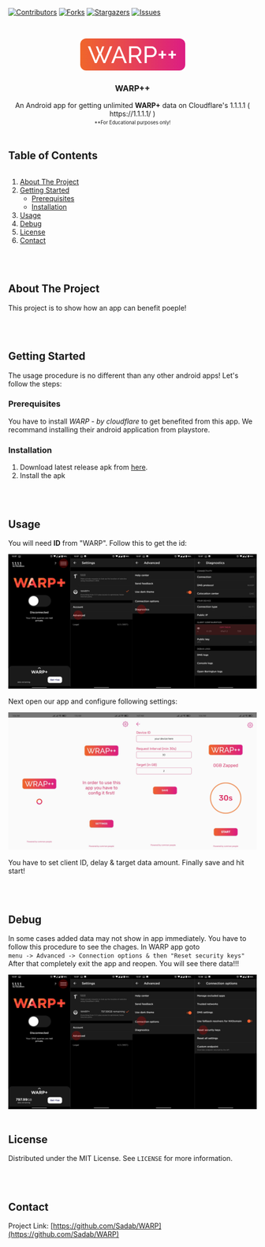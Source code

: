 <p align="center">
  
[![Contributors][contributors-shield]][contributors-url]
[![Forks][forks-shield]][forks-url]
[![Stargazers][stars-shield]][stars-url]
[![Issues][issues-shield]][issues-url]

</p>

<!-- PROJECT LOGO -->
<br />
<p align="center">
  <a href="https://github.com/Sadab/WARP">
    <img src="/assets/logo.png" alt="Logo">
  </a>

  <h3 align="center">WARP++</h3>

  <p align="center">
    An Android app for getting unlimited <strong>WARP+</strong> data on Cloudflare's 1.1.1.1 ( https://1.1.1.1/ )
    <br />
    <sub><sup>**For Educational purposes only!</sup></sub>
    <br />
  </p>
</p>


<!-- TABLE OF CONTENTS -->
<h2 style="display: inline-block">Table of Contents</h2>
<ol>
  <li><a href="#about-the-project">About The Project</a></li>
  <li>
    <a href="#getting-started">Getting Started</a>
    <ul>
      <li><a href="#prerequisites">Prerequisites</a></li>
      <li><a href="#installation">Installation</a></li>
    </ul>
  </li>
  <li><a href="#usage">Usage</a></li>
  <li><a href="#debug">Debug</a></li>
  <li><a href="#license">License</a></li>
  <li><a href="#contact">Contact</a></li>
</ol>

<br />
<br />

<!-- ABOUT THE PROJECT -->
## About The Project
This project is to show how an app can benefit poeple!

<br />
<br />

<!-- GETTING STARTED -->
## Getting Started

The usage procedure is no different than any other android apps! Let's follow the steps:

### Prerequisites

You have to install *WARP - by cloudflare* to get benefited from this app. We recommand installing their android application from playstore.

### Installation

1. Download latest release apk from <a href="https://github.com/Sadab/WARP/releases">here</a>.
2. Install the apk

<br />
<br />

<!-- USAGE -->
## Usage

You will need **ID** from "WARP". Follow this to get the id:

<img src="/assets/screenshot-copy-id.png" alt="copy warp ID">

Next open our app and configure following settings:

<img src="/assets/warp-screens.png" alt="Warp++ shots">

You have to set client ID, delay & target data amount. Finally save and hit start!

<br />
<br />

<!-- DEBUG -->
## Debug

In some cases added data may not show in app immediately. You have to follow this procedure to see the chages.
In WARP app goto <br/> `menu -> Advanced -> Connection options & then "Reset security keys"` <br/>After that completely exit the app and reopen. You will see there data!!!

<img src="/assets/screenshot-reset-key.png" alt="Warp++ shots">

<br />
<br />

<!-- LICENSE -->
## License

Distributed under the MIT License. See `LICENSE` for more information.


<br />
<br />

<!-- CONTACT -->
## Contact

Project Link: [https://github.com/Sadab/WARP](https://github.com/Sadab/WARP)


<!-- MARKDOWN LINKS & IMAGES -->
<!-- https://www.markdownguide.org/basic-syntax/#reference-style-links -->
[contributors-shield]: https://img.shields.io/github/contributors/Sadab/WARP.svg?style=for-the-badge
[contributors-url]:https://github.com/Sadab/WARP/graphs/contributors
[forks-shield]: https://img.shields.io/github/forks/Sadab/WARP.svg?style=for-the-badge
[forks-url]: https://github.com/Sadab/WARP/network/members
[stars-shield]: https://img.shields.io/github/stars/Sadab/WARP.svg?style=for-the-badge
[stars-url]: https://github.com/Sadab/WARP/stargazers
[issues-shield]: https://img.shields.io/github/issues/Sadab/WARP.svg?style=for-the-badge
[issues-url]: https://github.com/Sadab/WARP/issues
[license-shield]: https://img.shields.io/github/license/Sadab/WARP.svg?style=for-the-badge
[license-url]: https://github.com/Sadab/WARP/blob/master/LICENSE
